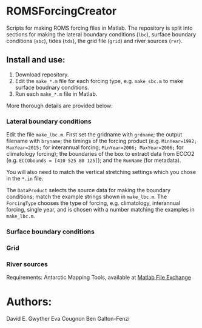 # ROMSForcingCreator
Scripts for making ROMS forcing files in Matlab. The repository is split into sections for making the lateral boundary conditions (`lbc`), surface boundary conditions (`sbc`), tides (`tds`),  the grid file (`grid`) and river sources (`rvr`).

## Install and use:
1. Download repository.
2. Edit the `make_*.m` file for each forcing type, e.g. `make_sbc.m` to make surface boudnary conditions.
3. Run each `make_*.m` file in Matlab.

More thorough details are provided below:
### Lateral boundary conditions
Edit the file `make_lbc.m`. First set the gridname with `grdname`; the output filename with `bryname`; the timings of the forcing product (e.g. `MinYear=1992; MaxYear=2015;` for interannual forcing; `MinYear=2006; MaxYear=2006;` for climatology forcing); the boundaries of the box to extract data from ECCO2 (e.g. `ECCObounds = [410 525 80 125]`); and the `RunName` (for metadata).

You will also need to match the vertical stretching settings which you chose in the `*.in` file.

The `DataProduct` selects the source data for making the boundary conditions; match the example strings shown in `make_lbc.m`. The `ForcingType` chooses the type of forcing, e.g. climatology, interannual forcing, single year, and is chosen with a number matching the examples in `make_lbc.m`.
### Surface boundary conditions

### Grid

### River sources
Requirements: Antarctic Mapping Tools, available at [Matlab File Exchange](https://au.mathworks.com/matlabcentral/fileexchange/47638-antarctic-mapping-tools)

# Authors:
David E. Gwyther
Eva Cougnon
Ben Galton-Fenzi
